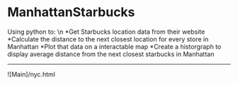 # ManhattanStarbucks
Using python to: \n
*Get Starbucks location data from their website
*Calculate the distance to the next closest location for every store in Manhattan
*Plot that data on a interactable map
*Create a historgraph to display average distance from the next closest starbucks in Manhattan

---
![Main]/nyc.html
